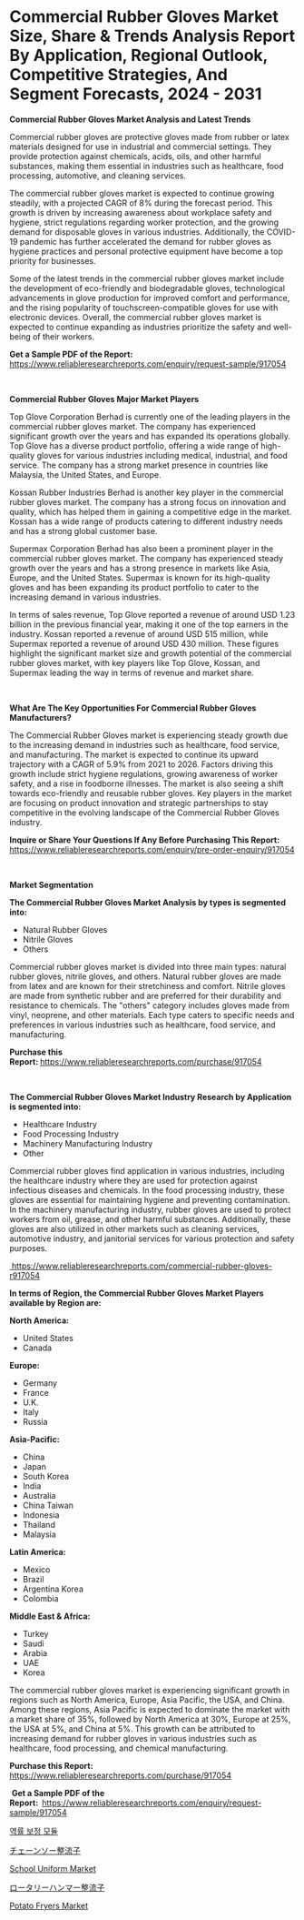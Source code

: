 <p><h1>Commercial Rubber Gloves Market Size, Share & Trends Analysis Report By Application, Regional Outlook, Competitive Strategies, And Segment Forecasts, 2024 - 2031</h1></p><p><strong>Commercial Rubber Gloves Market Analysis and Latest Trends</strong></p>
<p><p>Commercial rubber gloves are protective gloves made from rubber or latex materials designed for use in industrial and commercial settings. They provide protection against chemicals, acids, oils, and other harmful substances, making them essential in industries such as healthcare, food processing, automotive, and cleaning services.</p><p>The commercial rubber gloves market is expected to continue growing steadily, with a projected CAGR of 8% during the forecast period. This growth is driven by increasing awareness about workplace safety and hygiene, strict regulations regarding worker protection, and the growing demand for disposable gloves in various industries. Additionally, the COVID-19 pandemic has further accelerated the demand for rubber gloves as hygiene practices and personal protective equipment have become a top priority for businesses.</p><p>Some of the latest trends in the commercial rubber gloves market include the development of eco-friendly and biodegradable gloves, technological advancements in glove production for improved comfort and performance, and the rising popularity of touchscreen-compatible gloves for use with electronic devices. Overall, the commercial rubber gloves market is expected to continue expanding as industries prioritize the safety and well-being of their workers.</p></p>
<p><strong>Get a Sample PDF of the Report:&nbsp;</strong> <a href="https://www.reliableresearchreports.com/enquiry/request-sample/917054">https://www.reliableresearchreports.com/enquiry/request-sample/917054</a></p>
<p>&nbsp;</p>
<p><strong>Commercial Rubber Gloves Major Market Players</strong></p>
<p><p>Top Glove Corporation Berhad is currently one of the leading players in the commercial rubber gloves market. The company has experienced significant growth over the years and has expanded its operations globally. Top Glove has a diverse product portfolio, offering a wide range of high-quality gloves for various industries including medical, industrial, and food service. The company has a strong market presence in countries like Malaysia, the United States, and Europe.</p><p>Kossan Rubber Industries Berhad is another key player in the commercial rubber gloves market. The company has a strong focus on innovation and quality, which has helped them in gaining a competitive edge in the market. Kossan has a wide range of products catering to different industry needs and has a strong global customer base.</p><p>Supermax Corporation Berhad has also been a prominent player in the commercial rubber gloves market. The company has experienced steady growth over the years and has a strong presence in markets like Asia, Europe, and the United States. Supermax is known for its high-quality gloves and has been expanding its product portfolio to cater to the increasing demand in various industries.</p><p>In terms of sales revenue, Top Glove reported a revenue of around USD 1.23 billion in the previous financial year, making it one of the top earners in the industry. Kossan reported a revenue of around USD 515 million, while Supermax reported a revenue of around USD 430 million. These figures highlight the significant market size and growth potential of the commercial rubber gloves market, with key players like Top Glove, Kossan, and Supermax leading the way in terms of revenue and market share.</p></p>
<p>&nbsp;</p>
<p><strong>What Are The Key Opportunities For Commercial Rubber Gloves Manufacturers?</strong></p>
<p><p>The Commercial Rubber Gloves market is experiencing steady growth due to the increasing demand in industries such as healthcare, food service, and manufacturing. The market is expected to continue its upward trajectory with a CAGR of 5.9% from 2021 to 2026. Factors driving this growth include strict hygiene regulations, growing awareness of worker safety, and a rise in foodborne illnesses. The market is also seeing a shift towards eco-friendly and reusable rubber gloves. Key players in the market are focusing on product innovation and strategic partnerships to stay competitive in the evolving landscape of the Commercial Rubber Gloves industry.</p></p>
<p><strong>Inquire or Share Your Questions If Any Before Purchasing This Report:</strong> <a href="https://www.reliableresearchreports.com/enquiry/pre-order-enquiry/917054">https://www.reliableresearchreports.com/enquiry/pre-order-enquiry/917054</a></p>
<p>&nbsp;</p>
<p><strong>Market Segmentation</strong></p>
<p><strong>The Commercial Rubber Gloves Market Analysis by types is segmented into:</strong></p>
<p><ul><li>Natural Rubber Gloves</li><li>Nitrile Gloves</li><li>Others</li></ul></p>
<p><p>Commercial rubber gloves market is divided into three main types: natural rubber gloves, nitrile gloves, and others. Natural rubber gloves are made from latex and are known for their stretchiness and comfort. Nitrile gloves are made from synthetic rubber and are preferred for their durability and resistance to chemicals. The "others" category includes gloves made from vinyl, neoprene, and other materials. Each type caters to specific needs and preferences in various industries such as healthcare, food service, and manufacturing.</p></p>
<p><strong>Purchase this Report:&nbsp;</strong><a href="https://www.reliableresearchreports.com/purchase/917054">https://www.reliableresearchreports.com/purchase/917054</a></p>
<p>&nbsp;</p>
<p><strong>The Commercial Rubber Gloves Market Industry Research by Application is segmented into:</strong></p>
<p><ul><li>Healthcare Industry</li><li>Food Processing Industry</li><li>Machinery Manufacturing Industry</li><li>Other</li></ul></p>
<p><p>Commercial rubber gloves find application in various industries, including the healthcare industry where they are used for protection against infectious diseases and chemicals. In the food processing industry, these gloves are essential for maintaining hygiene and preventing contamination. In the machinery manufacturing industry, rubber gloves are used to protect workers from oil, grease, and other harmful substances. Additionally, these gloves are also utilized in other markets such as cleaning services, automotive industry, and janitorial services for various protection and safety purposes.</p></p>
<p><a href="https://www.reliableresearchreports.com/commercial-rubber-gloves-r917054">&nbsp;https://www.reliableresearchreports.com/commercial-rubber-gloves-r917054</a></p>
<p><strong>In terms of Region, the Commercial Rubber Gloves Market Players available by Region are:</strong></p>
<p>
    <p> <strong> North America: </strong>
        <ul>
            <li>United States</li>
            <li>Canada</li>
        </ul>
        </p> 
    <p> <strong> Europe: </strong>
        <ul>
            <li>Germany</li>
            <li>France</li>
            <li>U.K.</li>
            <li>Italy</li>
            <li>Russia</li>
        </ul>
        </p> 
    <p> <strong> Asia-Pacific: </strong>
        <ul>
            <li>China</li>
            <li>Japan</li>
            <li>South Korea</li>
            <li>India</li>
            <li>Australia</li>
            <li>China Taiwan</li>
            <li>Indonesia</li>
            <li>Thailand</li>
            <li>Malaysia</li>
        </ul>
        </p> 
    <p> <strong> Latin America: </strong>
        <ul>
            <li>Mexico</li>
            <li>Brazil</li>
            <li>Argentina Korea</li>
            <li>Colombia</li>
        </ul>
        </p> 
    <p> <strong> Middle East & Africa: </strong>
        <ul>
            <li>Turkey</li>
            <li>Saudi</li>
            <li>Arabia</li>
            <li>UAE</li>
            <li>Korea</li>
        </ul>
    </p>
    </p>
<p><p>The commercial rubber gloves market is experiencing significant growth in regions such as North America, Europe, Asia Pacific, the USA, and China. Among these regions, Asia Pacific is expected to dominate the market with a market share of 35%, followed by North America at 30%, Europe at 25%, the USA at 5%, and China at 5%. This growth can be attributed to increasing demand for rubber gloves in various industries such as healthcare, food processing, and chemical manufacturing.</p></p>
<p><strong>Purchase this Report: </strong><a href="https://www.reliableresearchreports.com/purchase/917054">https://www.reliableresearchreports.com/purchase/917054</a></p>
<p>&nbsp;<strong>Get a Sample PDF of the Report:&nbsp;&nbsp;</strong><a href="https://www.reliableresearchreports.com/enquiry/request-sample/917054">https://www.reliableresearchreports.com/enquiry/request-sample/917054</a></p>
<p><strong></strong></p>
<p><p><a href="https://github.com/nicolaseller56452023/Market-Research-Report-List-1/blob/main/2671155149908.md">역률 보정 모듈</a></p><p><a href="https://github.com/JoanaNitzsche/Market-Research-Report-List-1/blob/main/7816884142088.md">チェーンソー整流子</a></p><p><a href="https://github.com/jerrycopelandthomaswsqd8q/Market-Research-Report-List-3/blob/main/school-uniform-market.md">School Uniform Market</a></p><p><a href="https://github.com/KaliMetz2023/Market-Research-Report-List-1/blob/main/9948310142089.md">ロータリーハンマー整流子</a></p><p><a href="https://github.com/yoshih12/Market-Research-Report-List-3/blob/main/potato-fryers-market.md">Potato Fryers Market</a></p></p>